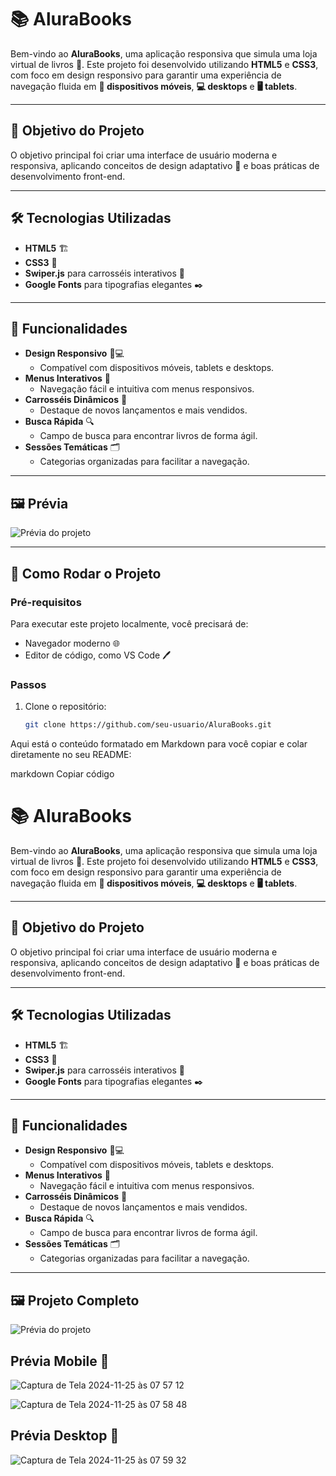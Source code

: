 # 📚 AluraBooks  

Bem-vindo ao **AluraBooks**, uma aplicação responsiva que simula uma loja virtual de livros 📖. Este projeto foi desenvolvido utilizando **HTML5** e **CSS3**, com foco em design responsivo para garantir uma experiência de navegação fluida em **📱 dispositivos móveis**, **💻 desktops** e **🖥️ tablets**.  

---

## 🎯 Objetivo do Projeto  

O objetivo principal foi criar uma interface de usuário moderna e responsiva, aplicando conceitos de design adaptativo 📐 e boas práticas de desenvolvimento front-end.  

---

## 🛠️ Tecnologias Utilizadas  

- **HTML5** 🏗️  
- **CSS3** 🎨  
- **Swiper.js** para carrosséis interativos 🎡  
- **Google Fonts** para tipografias elegantes ✒️  

---

## 🌟 Funcionalidades  

- **Design Responsivo** 📱💻  
  - Compatível com dispositivos móveis, tablets e desktops.  
- **Menus Interativos** 🧭  
  - Navegação fácil e intuitiva com menus responsivos.  
- **Carrosséis Dinâmicos** 🎠  
  - Destaque de novos lançamentos e mais vendidos.  
- **Busca Rápida** 🔍  
  - Campo de busca para encontrar livros de forma ágil.  
- **Sessões Temáticas** 🗂️  
  - Categorias organizadas para facilitar a navegação.  

---

## 🖼️ Prévia  

![Prévia do projeto](https://via.placeholder.com/1000x600.png?text=AluraBooks)  

---

## 🚀 Como Rodar o Projeto  

### Pré-requisitos  
Para executar este projeto localmente, você precisará de:  

- Navegador moderno 🌐  
- Editor de código, como VS Code 🖊️  

### Passos  

1. Clone o repositório:  
   ```bash  
   git clone https://github.com/seu-usuario/AluraBooks.git

   
Aqui está o conteúdo formatado em Markdown para você copiar e colar diretamente no seu README:

markdown
Copiar código
# 📚 AluraBooks  

Bem-vindo ao **AluraBooks**, uma aplicação responsiva que simula uma loja virtual de livros 📖. Este projeto foi desenvolvido utilizando **HTML5** e **CSS3**, com foco em design responsivo para garantir uma experiência de navegação fluida em **📱 dispositivos móveis**, **💻 desktops** e **🖥️ tablets**.  

---

## 🎯 Objetivo do Projeto  

O objetivo principal foi criar uma interface de usuário moderna e responsiva, aplicando conceitos de design adaptativo 📐 e boas práticas de desenvolvimento front-end.  

---

## 🛠️ Tecnologias Utilizadas  

- **HTML5** 🏗️  
- **CSS3** 🎨  
- **Swiper.js** para carrosséis interativos 🎡  
- **Google Fonts** para tipografias elegantes ✒️  

---

## 🌟 Funcionalidades  

- **Design Responsivo** 📱💻  
  - Compatível com dispositivos móveis, tablets e desktops.  
- **Menus Interativos** 🧭  
  - Navegação fácil e intuitiva com menus responsivos.  
- **Carrosséis Dinâmicos** 🎠  
  - Destaque de novos lançamentos e mais vendidos.  
- **Busca Rápida** 🔍  
  - Campo de busca para encontrar livros de forma ágil.  
- **Sessões Temáticas** 🗂️  
  - Categorias organizadas para facilitar a navegação.  

---

## 🖼️ Projeto Completo

![Prévia do projeto](https://via.placeholder.com/1000x600.png?text=AluraBooks)  

## Prévia Mobile 📱

![Captura de Tela 2024-11-25 às 07 57 12](https://github.com/user-attachments/assets/71cc12f7-1966-4556-b195-3c56bf6b5089)

![Captura de Tela 2024-11-25 às 07 58 48](https://github.com/user-attachments/assets/3de488f0-6fae-4263-a121-a02a319a99a6)

## Prévia Desktop 📱

![Captura de Tela 2024-11-25 às 07 59 32](https://github.com/user-attachments/assets/284fa1a6-c23f-4118-8abf-f76c66dbaf4d)



